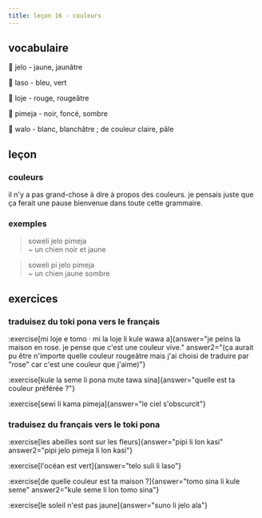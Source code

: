```yaml
---
title: leçon 16 - couleurs 
---
```

## vocabulaire

󱤒 jelo - jaune, jaunâtre

󱤣 laso - bleu, vert

󱤫 loje - rouge, rougeâtre

󱥏 pimeja - noir, foncé, sombre

󱥲 walo - blanc, blanchâtre ; de couleur claire, pâle

## leçon
### couleurs
il n'y a pas grand-chose à dire à propos des couleurs. je pensais juste que ça ferait une pause bienvenue dans toute cette grammaire.


### exemples
> soweli jelo pimeja \
> ~ un chien noir et jaune

> soweli pi jelo pimeja \
> ~ un chien jaune sombre

## exercices
### traduisez du toki pona vers le français
:exercise[mi loje e tomo · mi la loje li kule wawa a]{answer="je peins la maison en rose. je pense que c'est une couleur vive." answer2="(ça aurait pu être n'importe quelle couleur rougeâtre mais j'ai choisi de traduire par &quot;rose&quot; car c'est une couleur que j'aime)"}

:exercise[kule la seme li pona mute tawa sina]{answer="quelle est ta couleur préférée ?"}

:exercise[sewi li kama pimeja]{answer="le ciel s'obscurcit"}

### traduisez du français vers le toki pona
:exercise[les abeilles sont sur les fleurs]{answer="pipi li lon kasi" answer2="pipi jelo pimeja li lon kasi"}

:exercise[l'océan est vert]{answer="telo suli li laso"}

:exercise[de quelle couleur est ta maison ?]{answer="tomo sina li kule seme" answer2="kule seme li lon tomo sina"}

:exercise[le soleil n'est pas jaune]{answer="suno li jelo ala"}